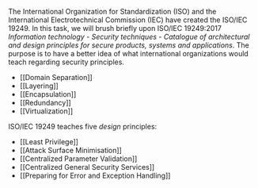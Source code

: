 The International Organization for Standardization (ISO) and the International Electrotechnical Commission (IEC) have created the ISO/IEC 19249. In this task, we will brush briefly upon ISO/IEC 19249:2017 _Information technology - Security techniques - Catalogue of architectural and design principles for secure products, systems and applications_. The purpose is to have a better idea of what international organizations would teach regarding security principles.

- [[Domain Separation]]
- [[Layering]]
- [[Encapsulation]]
- [[Redundancy]]
- [[Virtualization]]

ISO/IEC 19249 teaches five _design_ principles:

- [[Least Privilege]]
- [[Attack Surface Minimisation]]
- [[Centralized Parameter Validation]]
- [[Centralized General Security Services]]
- [[Preparing for Error and Exception Handling]]


